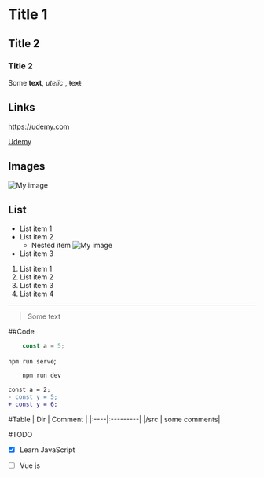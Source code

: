 # Title 1

## Title 2

### Title 2

Some **text**, _utelic_ , ~~text~~

## Links 
https://udemy.com

[Udemy][1]

## Images

![My image](https://unsplash.it/200/200)

## List

- List item 1
- List item 2
    - Nested item
    ![My image](https://unsplash.it/200/200)
- List item 3

1. List item 1
1. List item 2
1. List item 3
1. List item 4

---

>Some text

##Code 
```js
    const a = 5;
```

`npm run serve`;

```Bash
    npm run dev
```
```diff
const a = 2;
- const y = 5;
+ const y = 6;
```


#Table
| Dir | Comment |
|:----|:---------|
|/src | some comments|


#TODO
- [x] Learn JavaScript
- [ ] Vue js



 [1]: https://udemy.com